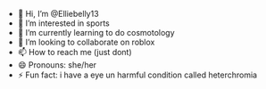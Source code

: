 - 👋 Hi, I’m @Elliebelly13
- 👀 I’m interested in sports
- 🌱 I’m currently learning to do cosmotology
- 💞️ I’m looking to collaborate on roblox
- 📫 How to reach me (just dont)
- 😄 Pronouns: she/her
- ⚡ Fun fact: i have a eye un harmful condition called heterchromia 

<!---
Elliebelly13/Elliebelly13 is a ✨ special ✨ repository because its `README.md` (this file) appears on your GitHub profile.
You can click the Preview link to take a look at your changes.
--->
